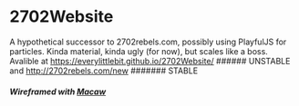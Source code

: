 # 2702Website
A hypothetical successor to 2702rebels.com, possibly using PlayfulJS for particles. Kinda material, kinda ugly (for now), but scales like a boss.
Avalible at https://everylittlebit.github.io/2702Website/  ###### UNSTABLE
and http://2702rebels.com/new ####### STABLE
##### Wireframed with  [Macaw](http://www.macaw.co)
